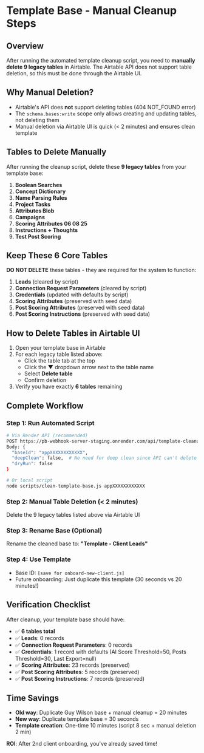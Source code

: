 # Template Base - Manual Cleanup Steps

## Overview
After running the automated template cleanup script, you need to **manually delete 9 legacy tables** in Airtable. The Airtable API does not support table deletion, so this must be done through the Airtable UI.

## Why Manual Deletion?
- Airtable's API does **not** support deleting tables (404 NOT_FOUND error)
- The `schema.bases:write` scope only allows creating and updating tables, not deleting them
- Manual deletion via Airtable UI is quick (< 2 minutes) and ensures clean template

## Tables to Delete Manually

After running the cleanup script, delete these **9 legacy tables** from your template base:

1. **Boolean Searches**
2. **Concept Dictionary**
3. **Name Parsing Rules**
4. **Project Tasks**
5. **Attributes Blob**
6. **Campaigns**
7. **Scoring Attributes 06 08 25**
8. **Instructions + Thoughts**
9. **Test Post Scoring**

## Keep These 6 Core Tables

**DO NOT DELETE** these tables - they are required for the system to function:

1. **Leads** (cleared by script)
2. **Connection Request Parameters** (cleared by script)
3. **Credentials** (updated with defaults by script)
4. **Scoring Attributes** (preserved with seed data)
5. **Post Scoring Attributes** (preserved with seed data)
6. **Post Scoring Instructions** (preserved with seed data)

## How to Delete Tables in Airtable UI

1. Open your template base in Airtable
2. For each legacy table listed above:
   - Click the table tab at the top
   - Click the **▼** dropdown arrow next to the table name
   - Select **Delete table**
   - Confirm deletion
3. Verify you have exactly **6 tables** remaining

## Complete Workflow

### Step 1: Run Automated Script
```bash
# Via Render API (recommended)
POST https://pb-webhook-server-staging.onrender.com/api/template-cleanup/clean-base
Body: {
  "baseId": "appXXXXXXXXXXXX",
  "deepClean": false,  # No need for deep clean since API can't delete tables
  "dryRun": false
}

# Or local script
node scripts/clean-template-base.js appXXXXXXXXXXXX
```

### Step 2: Manual Table Deletion (< 2 minutes)
Delete the 9 legacy tables listed above via Airtable UI

### Step 3: Rename Base (Optional)
Rename the cleaned base to: **"Template - Client Leads"**

### Step 4: Use Template
- Base ID: `[save for onboard-new-client.js]`
- Future onboarding: Just duplicate this template (30 seconds vs 20 minutes!)

## Verification Checklist

After cleanup, your template base should have:

- ✅ **6 tables total**
- ✅ **Leads**: 0 records
- ✅ **Connection Request Parameters**: 0 records  
- ✅ **Credentials**: 1 record with defaults (AI Score Threshold=50, Posts Threshold=30, Last Export=null)
- ✅ **Scoring Attributes**: 23 records (preserved)
- ✅ **Post Scoring Attributes**: 5 records (preserved)
- ✅ **Post Scoring Instructions**: 7 records (preserved)

## Time Savings

- **Old way**: Duplicate Guy Wilson base + manual cleanup = 20 minutes
- **New way**: Duplicate template base = 30 seconds
- **Template creation**: One-time 10 minutes (script 8 sec + manual deletion 2 min)

**ROI**: After 2nd client onboarding, you've already saved time!
